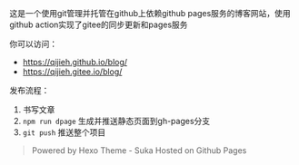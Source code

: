 这是一个使用git管理并托管在github上依赖github pages服务的博客网站，使用github action实现了gitee的同步更新和pages服务

你可以访问：
- https://qijieh.github.io/blog/
- https://qijieh.gitee.io/blog/


发布流程：
1. 书写文章
2. `npm run dpage` 生成并推送静态页面到gh-pages分支
3. `git push` 推送整个项目


> Powered by Hexo
> Theme - Suka
> Hosted on Github Pages
